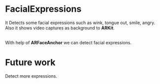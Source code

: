 # FacialExpressions

It Detects some facial expressions such as wink, tongue out, smile, angry. Also it shows video captures as background to <b>ARKit</b>.

<br> With help of <b>ARFaceAnchor</b> we can detect facial expressions.

# Future work
Detect more expressions.
